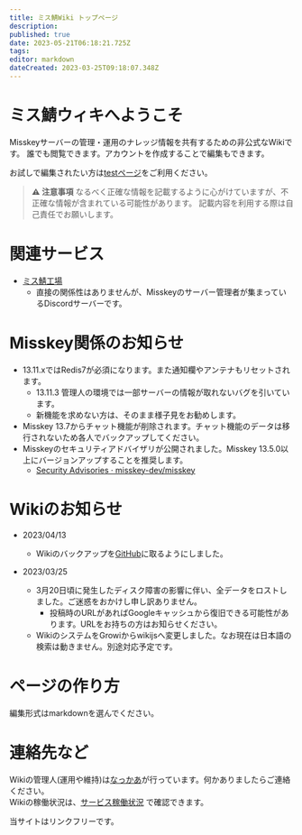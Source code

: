 ```yaml
---
title: ミス鯖Wiki トップページ
description: 
published: true
date: 2023-05-21T06:18:21.725Z
tags: 
editor: markdown
dateCreated: 2023-03-25T09:18:07.348Z
---
```


# ミス鯖ウィキへようこそ

Misskeyサーバーの管理・運用のナレッジ情報を共有するための非公式なWikiです。
誰でも閲覧できます。アカウントを作成することで編集もできます。

お試しで編集されたい方は[testページ](/test/test-page)をご利用ください。

> **:warning: 注意事項**
> なるべく正確な情報を記載するように心がけていますが、不正確な情報が含まれている可能性があります。
> 記載内容を利用する際は自己責任でお願いします。

# 関連サービス

- [ミス鯖工場](https://discord.com/channels/1080371620557901884/)
  - 直接の関係性はありませんが、Misskeyのサーバー管理者が集まっているDiscordサーバーです。

# Misskey関係のお知らせ

- 13.11.xではRedis7が必須になります。また通知欄やアンテナもリセットされます。
  - 13.11.3 管理人の環境では一部サーバーの情報が取れないバグを引いています。
  - 新機能を求めない方は、そのまま様子見をお勧めします。
- Misskey 13.7からチャット機能が削除されます。チャット機能のデータは移行されないため各人でバックアップしてください。
- Misskeyのセキュリティアドバイザリが公開されました。Misskey 13.5.0以上にバージョンアップすることを推奨します。
  - [Security Advisories · misskey-dev/misskey](https://github.com/misskey-dev/misskey/security/advisories)
  
# Wikiのお知らせ

- 2023/04/13
  - Wikiのバックアップを[GitHub](https://github.com/nakkaa/misskey-doc.7ka.org)に取るようにしました。

- 2023/03/25
  - 3月20日頃に発生したディスク障害の影響に伴い、全データをロストしました。ご迷惑をおかけし申し訳ありません。
    - 投稿時のURLがあればGoogleキャッシュから復旧できる可能性があります。URLをお持ちの方はお知らせください。
  - WikiのシステムをGrowiからwikijsへ変更しました。なお現在は日本語の検索は動きません。別途対応予定です。

# ページの作り方

編集形式はmarkdownを選んでください。

# 連絡先など

Wikiの管理人(運用や維持)は[なっかあ](https://misskey.7ka.org/@nakkaa)が行っています。何かありましたらご連絡ください。  
Wikiの稼働状況は、[サービス稼働状況](https://status.7ka.org/) で確認できます。

当サイトはリンクフリーです。
